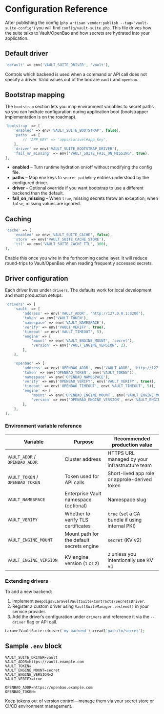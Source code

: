 # Configuration Reference

After publishing the config (`php artisan vendor:publish --tag="vault-suite-config"`) you will find `config/vault-suite.php`. This file drives how the suite talks to Vault/OpenBao and how secrets are hydrated into your application.

## Default driver

```php
'default' => env('VAULT_SUITE_DRIVER', 'vault'),
```
Controls which backend is used when a command or API call does not specify a driver. Valid values out of the box are `vault` and `openbao`.

## Bootstrap mapping

The `bootstrap` section lets you map environment variables to secret paths so you can hydrate configuration during application boot (bootstrapper implementation is on the roadmap).

```php
'bootstrap' => [
    'enabled' => env('VAULT_SUITE_BOOTSTRAP', false),
    'paths' => [
        // 'APP_KEY' => 'apps/laravel#app_key',
    ],
    'driver' => env('VAULT_SUITE_BOOTSTRAP_DRIVER'),
    'fail_on_missing' => env('VAULT_SUITE_FAIL_ON_MISSING', true),
],
```

- **enabled** – Turn runtime hydration on/off without modifying the config file.
- **paths** – Map env keys to `secret-path#key` entries understood by the configured driver.
- **driver** – Optional override if you want bootstrap to use a different backend than the default.
- **fail_on_missing** – When `true`, missing secrets throw an exception; when `false`, missing values are ignored.

## Caching

```php
'cache' => [
    'enabled' => env('VAULT_SUITE_CACHE', false),
    'store' => env('VAULT_SUITE_CACHE_STORE'),
    'ttl' => env('VAULT_SUITE_CACHE_TTL', 300),
],
```

Enable this once you wire in the forthcoming cache layer. It will reduce round-trips to Vault/OpenBao when reading frequently accessed secrets.

## Driver configuration

Each driver lives under `drivers`. The defaults work for local development and most production setups:

```php
'drivers' => [
    'vault' => [
        'address' => env('VAULT_ADDR', 'http://127.0.0.1:8200'),
        'token' => env('VAULT_TOKEN'),
        'namespace' => env('VAULT_NAMESPACE'),
        'verify' => env('VAULT_VERIFY', true),
        'timeout' => env('VAULT_TIMEOUT', 5),
        'engine' => [
            'mount' => env('VAULT_ENGINE_MOUNT', 'secret'),
            'version' => env('VAULT_ENGINE_VERSION', 2),
        ],
    ],

    'openbao' => [
        'address' => env('OPENBAO_ADDR', env('VAULT_ADDR', 'http://127.0.0.1:8200')),
        'token' => env('OPENBAO_TOKEN', env('VAULT_TOKEN')),
        'namespace' => env('OPENBAO_NAMESPACE'),
        'verify' => env('OPENBAO_VERIFY', env('VAULT_VERIFY', true)),
        'timeout' => env('OPENBAO_TIMEOUT', env('VAULT_TIMEOUT', 5)),
        'engine' => [
            'mount' => env('OPENBAO_ENGINE_MOUNT', env('VAULT_ENGINE_MOUNT', 'secret')),
            'version' => env('OPENBAO_ENGINE_VERSION', env('VAULT_ENGINE_VERSION', 2)),
        ],
    ],
],
```

### Environment variable reference

| Variable | Purpose | Recommended production value |
| --- | --- | --- |
| `VAULT_ADDR` / `OPENBAO_ADDR` | Cluster address | HTTPS URL managed by your infrastructure team |
| `VAULT_TOKEN` / `OPENBAO_TOKEN` | Token used for API calls | Short-lived app role or approle-derived token |
| `VAULT_NAMESPACE` | Enterprise Vault namespace (optional) | Namespace slug |
| `VAULT_VERIFY` | Whether to verify TLS certificates | `true` (set a CA bundle if using internal PKI) |
| `VAULT_ENGINE_MOUNT` | Mount path for the default secrets engine | `secret` (KV v2) |
| `VAULT_ENGINE_VERSION` | KV engine version (`1` or `2`) | `2` unless you intentionally use KV v1 |

### Extending drivers

To add a new backend:

1. Implement `Deepdigs\LaravelVaultSuite\Contracts\SecretsDriver`.
2. Register a custom driver using `VaultSuiteManager::extend()` in your service provider.
3. Add the driver’s configuration under `drivers` and reference it via the `--driver` flag or API call.

```php
LaravelVaultSuite::driver('my-backend')->read('path/to/secret');
```

## Sample `.env` block

```dotenv
VAULT_SUITE_DRIVER=vault
VAULT_ADDR=https://vault.example.com
VAULT_TOKEN=
VAULT_ENGINE_MOUNT=secret
VAULT_ENGINE_VERSION=2
VAULT_VERIFY=true

OPENBAO_ADDR=https://openbao.example.com
OPENBAO_TOKEN=
```

Keep tokens out of version control—manage them via your secret store or CI/CD environment management.

